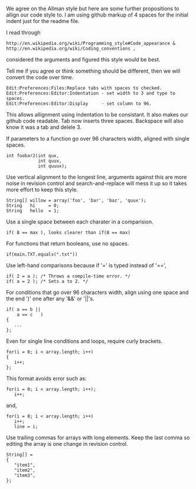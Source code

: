 We agree on the Allman style but here are some further propositions to allign our code style to.
I am using github markup of 4 spaces for the initial indent just for the readme file.

I read through
```
http://en.wikipedia.org/wiki/Programming_style#Code_appearance &
http://en.wikipedia.org/wiki/Coding_conventions ,
```
considered the arguments and figured this style would be best.

Tell me if you agree or think something should be different, then we will convert the code over
time.

```
Edit:Preferences:Files:Replace tabs with spaces to checked.
Edit:Preferences:Editor:Indentation - set width to 3 and type to spaces.
Edit:Preferences:Editor:Display     - set column to 96.
```

This allows allignment using indentation to be consistant. It also makes our github code
readable. Tab now inserts three spaces. Backspace will also know it was a tab and delele 3.

If parameters to a function go over 96 characters width, aligned with single spaces.

```
int foobar2(int qux,
            int quux,
            int quuux);
```

Use vertical alignment to the longest line, arguments against this are more noise in revision
control and search-and-replace will mess it up so it takes more effort to keep this style.
```
String[] willow = array('foo', 'bar', 'baz', 'quux');
String   hi     = 0;
String   hello  = 1;
```


Use a single space between each charater in a comparision.
```
if( 8 == max ), looks clearer than if(8 == max)
```
For functions that return booleans, use no spaces.
```
if(main.TXT.equals(".txt"))
```

Use left-hand comparisons because if '=' is typed instead of '==',
```
if( 2 = a ); /* Throws a compile-time error. */
if( a = 2 ); /* Sets a to 2. */
```

For conditions that go over 96 characters width, align using one space and the end ')' one after
any '&&' or '||'s.
```
if( a == b ||
    a == c   )
{
   ...
};
```

Even for single line conditions and loops, require curly brackets.
```
for(i = 0; i < array.length; i++)
{
   i++;
};
```

This format avoids error such as:
```
for(i = 0; i < array.length; i++);
   i++;
```

and,
```
for(i = 0; i < array.length; i++)
   i++;
   line = i;
```

Use trailing commas for arrays with long elements.
Keep the last comma so editing the array is one change in revision control.
```
String[] =
{
   "item1",
   "item2",
   "item3",
};
```
